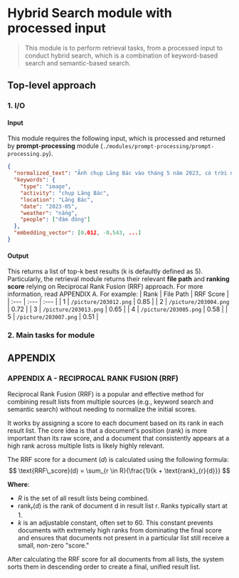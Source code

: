 # Hybrid Search module with processed input
> This module is to perform retrieval tasks, from a processed input to conduct hybrid search, which is a combination of keyword-based search and semantic-based search. 

## Top-level approach
### 1. I/O
#### Input
This module requires the following input, which is processed and returned by **prompt-processing** module (`./modules/prompt-processing/prompt-processing.py`).

```json
{
  "normalized_text": "Ảnh chụp Lăng Bác vào tháng 5 năm 2023, có trời nắng và đám đông",
  "keywords": {
    "type": "image",
    "activity": "chụp Lăng Bác",
    "location": "Lăng Bác",
    "date": "2023-05",
    "weather": "nắng",
    "people": ["đám đông"]
  },
  "embedding_vector": [0.012, -0.543, ...]
}
```
#### Output
This returns a list of top-k best results (k is defaultly defined as 5). Particularly, the retrieval module returns their relevant **file path** and **ranking score** relying on Reciprocal Rank Fusion (RRF) approach. For more information, read APPENDIX A. For example:
| Rank | File Path | RRF Score |
| :--- | :--- | :--- |
| 1 | `/picture/203012.png` | 0.85 |
| 2 | `/picture/203004.png` | 0.72 |
| 3 | `/picture/203013.png` | 0.65 |
| 4 | `/picture/203005.png` | 0.58 |
| 5 | `/picture/203007.png` | 0.51 |

### 2. Main tasks for module



## APPENDIX
### APPENDIX A - RECIPROCAL RANK FUSION (RRF)
Reciprocal Rank Fusion (RRF) is a popular and effective method for combining result lists from multiple sources (e.g., keyword search and semantic search) without needing to normalize the initial scores.

It works by assigning a score to each document based on its rank in each result list. The core idea is that a document's position (rank) is more important than its raw score, and a document that consistently appears at a high rank across multiple lists is likely highly relevant.

The RRF score for a document ($d$) is calculated using the following formula:
$$
\text{RRF\_score}(d) = \sum_{r \in R}{\frac{1}{k + \text{rank}_{r}{d}}}
$$

**Where**:
- $R$ is the set of all result lists being combined.
- $\text{rank}_{r}{(d)}$ is the rank of document d in result list r. Ranks typically start at 1.
- $k$ is an adjustable constant, often set to 60. This constant prevents documents with extremely high ranks from dominating the final score and ensures that documents not present in a particular list still receive a small, non-zero "score."

After calculating the RRF score for all documents from all lists, the system sorts them in descending order to create a final, unified result list.
